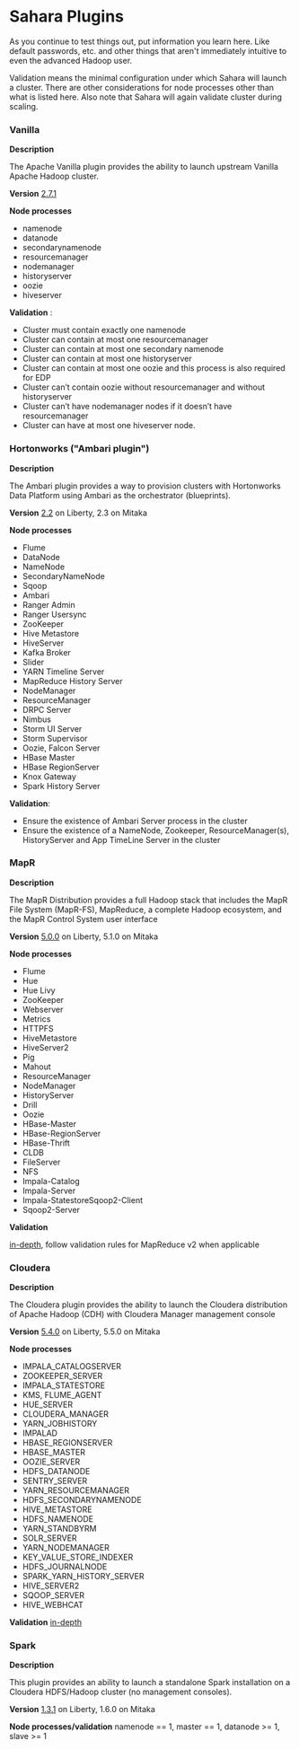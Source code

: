 # Sahara Plugins
As you continue to test things out, put information you learn here. Like default passwords, etc. and other things that aren't immediately intuitive to even the advanced Hadoop user.  

Validation means the minimal configuration under which Sahara will launch a cluster. There are other considerations for node processes other than what is listed here. Also note that Sahara will again validate cluster during scaling.

### Vanilla  

**Description**

The Apache Vanilla plugin provides the ability to launch upstream Vanilla Apache Hadoop cluster.

**Version** [2.7.1](http://hadoop.apache.org/releases.html)

**Node processes**

* namenode
* datanode
* secondarynamenode
* resourcemanager
* nodemanager
* historyserver
* oozie
* hiveserver 

**Validation** :  

* Cluster must contain exactly one namenode  
* Cluster can contain at most one resourcemanager  
* Cluster can contain at most one secondary namenode  
* Cluster can contain at most one historyserver  
* Cluster can contain at most one oozie and this process is also required for EDP  
* Cluster can’t contain oozie without resourcemanager and without historyserver  
* Cluster can’t have nodemanager nodes if it doesn’t have resourcemanager  
* Cluster can have at most one hiveserver node.  

### Hortonworks ("Ambari plugin")  

**Description**

The Ambari plugin provides a way to provision clusters with Hortonworks Data Platform using Ambari as the orchestrator (blueprints). 

**Version** [2.2](http://hortonworks.com/blog/available-now-hdp-2-2/) on Liberty, 2.3 on Mitaka 

**Node processes**

* Flume
* DataNode
* NameNode
* SecondaryNameNode
* Sqoop
* Ambari
* Ranger Admin
* Ranger Usersync
* ZooKeeper
* Hive Metastore
* HiveServer
* Kafka Broker
* Slider
* YARN Timeline Server
* MapReduce History Server
* NodeManager
* ResourceManager
* DRPC Server
* Nimbus
* Storm UI Server
* Storm Supervisor
* Oozie, Falcon Server
* HBase Master
* HBase RegionServer
* Knox Gateway
* Spark History Server

**Validation**:  

* Ensure the existence of Ambari Server process in the cluster  
* Ensure the existence of a NameNode, Zookeeper, ResourceManager(s), HistoryServer and App TimeLine Server in the cluster  

### MapR  

**Description**

The MapR Distribution provides a full Hadoop stack that includes the MapR File System (MapR-FS), MapReduce, a complete Hadoop ecosystem, and the MapR Control System user interface  

**Version** [5.0.0](http://doc.mapr.com/display/RelNotes/Version+5.0+Release+Notes) on Liberty, 5.1.0 on Mitaka  

**Node processes**

* Flume
* Hue
* Hue Livy
* ZooKeeper
* Webserver
* Metrics
* HTTPFS
* HiveMetastore
* HiveServer2
* Pig
* Mahout
* ResourceManager
* NodeManager
* HistoryServer
* Drill
* Oozie
* HBase-Master
* HBase-RegionServer
* HBase-Thrift
* CLDB
* FileServer
* NFS
* Impala-Catalog
* Impala-Server
* Impala-StatestoreSqoop2-Client
* Sqoop2-Server  

**Validation** 

[in-depth](http://docs.openstack.org/developer/sahara/userdoc/mapr_plugin.html#cluster-validation), follow validation rules for MapReduce v2 when applicable 

### Cloudera  

**Description**

The Cloudera plugin provides the ability to launch the Cloudera distribution of Apache Hadoop (CDH) with Cloudera Manager management console  

**Version** [5.4.0](http://blog.cloudera.com/blog/2015/04/cloudera-enterprise-5-4-is-released/) on Liberty, 5.5.0 on Mitaka  

**Node processes**

* IMPALA_CATALOGSERVER
* ZOOKEEPER_SERVER
* IMPALA_STATESTORE
* KMS, FLUME_AGENT
* HUE_SERVER
* CLOUDERA_MANAGER
* YARN_JOBHISTORY
* IMPALAD
* HBASE_REGIONSERVER
* HBASE_MASTER
* OOZIE_SERVER
* HDFS_DATANODE
* SENTRY_SERVER
* YARN_RESOURCEMANAGER
* HDFS_SECONDARYNAMENODE
* HIVE_METASTORE
* HDFS_NAMENODE
* YARN_STANDBYRM
* SOLR_SERVER
* YARN_NODEMANAGER
* KEY_VALUE_STORE_INDEXER
* HDFS_JOURNALNODE
* SPARK_YARN_HISTORY_SERVER
* HIVE_SERVER2
* SQOOP_SERVER
* HIVE_WEBHCAT    

**Validation** [in-depth](http://docs.openstack.org/developer/sahara/userdoc/cdh_plugin.html#cluster-validation)  

### Spark  

**Description**

This plugin provides an ability to launch a standalone Spark installation on a Cloudera HDFS/Hadoop cluster (no management consoles).  

**Version** [1.3.1](https://spark.apache.org/releases/spark-release-1-3-1.html) on Liberty, 1.6.0 on Mitaka  

**Node processes/validation** namenode == 1, master == 1, datanode >= 1, slave >= 1

